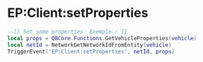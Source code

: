 # EP:Client:setProperties



```lua
--[[ Set some properties. Exemple : ]]
local props = QBCore.Functions.GetVehicleProperties(vehicle)
local netId = NetworkGetNetworkIdFromEntity(vehicle)
TriggerEvent('EP:Client:setProperties', netId, props)
```
